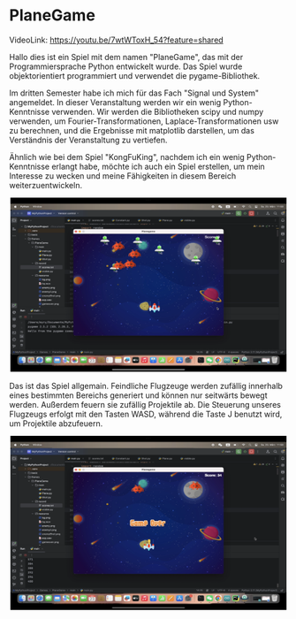# PlaneGame

VideoLink: https://youtu.be/7wtWToxH_54?feature=shared

Hallo dies ist ein Spiel mit dem namen "PlaneGame", das mit der Programmiersprache Python entwickelt wurde. Das Spiel wurde objektorientiert programmiert und verwendet die pygame-Bibliothek.

Im dritten Semester habe ich mich für das Fach "Signal und System" angemeldet. In dieser Veranstaltung werden wir ein wenig Python-Kenntnisse verwenden. Wir werden die Bibliotheken scipy und numpy verwenden, um Fourier-Transformationen, Laplace-Transformationen usw zu berechnen, und die Ergebnisse mit matplotlib darstellen, um das Verständnis der Veranstaltung zu vertiefen.

Ähnlich wie bei dem Spiel "KongFuKing", nachdem ich ein wenig Python-Kenntnisse erlangt habe, möchte ich auch ein Spiel erstellen, um mein Interesse zu wecken und meine Fähigkeiten in diesem Bereich weiterzuentwickeln.

<div align=center>
    <img src="https://github.com/myry07/PlaneGame/blob/main/docs/game01.PNG" width="500" height="315">
</div>

Das ist das Spiel allgemain. Feindliche Flugzeuge werden zufällig innerhalb eines bestimmten Bereichs generiert und können nur seitwärts bewegt werden. Außerdem feuern sie zufällig Projektile ab. Die Steuerung unseres Flugzeugs erfolgt mit den Tasten WASD, während die Taste J benutzt wird, um Projektile abzufeuern.

<div align=center>
    <img src="https://github.com/myry07/PlaneGame/blob/main/docs/over.PNG" width="500" height="315“>
</div>

Sobald ein feindliches Flugzeug getroffen wird, erhält der Spieler einen Punkt. Wenn das Spielerflugzeug von einem feindlichen Flugzeug getroffen wird, endet das Spiel.

<div align=center>
    <img src="https://github.com/myry07/PlaneGame/blob/main/docs/score.PNG" width="500" height="315“>
</div>

Die Punktzahlen jeder Spielrunde werden in einem separaten Ordner namens "record" gespeichert. Mit Hilfe der matplotlib-Bibliothek werden diese Punktzahlen in einer anderen Hauptmethode visualisiert.

<div align=center>
    <img src="https://github.com/myry07/PlaneGame/blob/main/docs/draw.PNG" width="500" height="315“>
</div>
